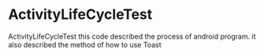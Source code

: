 # ActivityLifeCycleTest
ActivityLifeCycleTest
this code described the process of android program. it also described the method of how to use Toast
